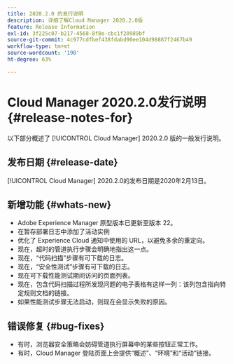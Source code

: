 ```yaml
---
title: 2020.2.0 的发行说明
description: 详细了解Cloud Manager 2020.2.0版
feature: Release Information
exl-id: 3f225c07-b217-4568-8f8e-cbc1f20989bf
source-git-commit: 4c977cdfbef438fdabd90ee104d98887f2467b49
workflow-type: tm+mt
source-wordcount: '190'
ht-degree: 63%

---
```


# Cloud Manager 2020.2.0发行说明 {#release-notes-for}

以下部分概述了 [!UICONTROL Cloud Manager] 2020.2.0 版的一般发行说明。

## 发布日期 {#release-date}

[!UICONTROL Cloud Manager] 2020.2.0的发布日期是2020年2月13日。

## 新增功能 {#whats-new}

* Adobe Experience Manager 原型版本已更新至版本 22。
* 在暂存部署日志中添加了活动实例
* 优化了 Experience Cloud 通知中使用的 URL，以避免多余的重定向。
* 现在，超时的管道执行步骤会明确地指出这一点。
* 现在，“代码扫描”步骤有可下载的日志。
* 现在，“安全性测试”步骤有可下载的日志。
* 现在可下载性能测试期间访问的页面列表。
* 现在，包含代码扫描过程所发现问题的电子表格有这样一列：该列包含指向特定规则文档的链接。
* 如果性能测试步骤无法启动，则现在会显示失败的原因。

## 错误修复 {#bug-fixes}

* 有时，浏览器安全策略会妨碍管道执行屏幕中的某些按钮正常工作。
* 有时，Cloud Manager 登陆页面上会提供“概述”、“环境”和“活动”链接。
